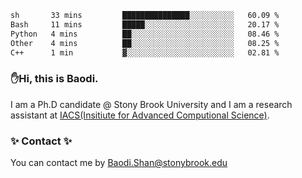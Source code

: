 <!--START_SECTION:waka-->

```txt
sh       33 mins         ███████████████░░░░░░░░░░   60.09 %
Bash     11 mins         █████░░░░░░░░░░░░░░░░░░░░   20.17 %
Python   4 mins          ██░░░░░░░░░░░░░░░░░░░░░░░   08.46 %
Other    4 mins          ██░░░░░░░░░░░░░░░░░░░░░░░   08.25 %
C++      1 min           ▓░░░░░░░░░░░░░░░░░░░░░░░░   02.81 %
```

<!--END_SECTION:waka-->

### ✋Hi, this is Baodi. 

I am a Ph.D candidate @ Stony Brook University and I am a research assistant at [IACS(Insitiute for Advanced Computional Science)](https://iacs.stonybrook.edu/).

### ✨ Contact ✨

You can contact me by [Baodi.Shan@stonybrook.edu](mailto:Baodi.Shan@stonybrook.edu)





<!--
[![Anurag's GitHub stats](https://github-readme-stats.vercel.app/api?username=lwshanbd&theme=jolly&show_icons=true&count_private=true&include_all_commits=true)](https://github.com/anuraghazra/github-readme-stats)
**lwshanbd/lwshanbd** is a ✨ _special_ ✨ repository because its `README.md` (this file) appears on your GitHub profile.

Here are some ideas to get you started:

- 🔭 I’m currently working on ...
- 🌱 I’m currently learning ...
- 👯 I’m looking to collaborate on ...
- 🤔 I’m looking for help with ...
- 💬 Ask me about ...
- 📫 How to reach me: ...
- 😄 Pronouns: ...
- ⚡ Fun fact: ...
-->
